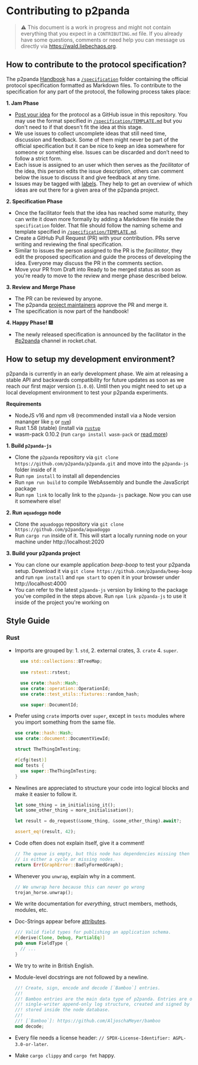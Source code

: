 # Contributing to p2panda

> ⚠️ This document is a work in progress and might not contain everything that you expect in a `CONTRIBUTING.md` file. If you already have some questions, comments or need help you can message us directly via https://wald.liebechaos.org.

## How to contribute to the protocol specification?

The p2panda [Handbook](https://github.com/p2panda/handbook) has a [`/specification`](/specification) folder containing the official protocol specification formatted as Markdown files. To contribute to the specification for any part of the protocol, the following process takes place:

**1. Jam Phase**

- [Post your idea](https://github.com/p2panda/handbook/issues/new) for the protocol as a GitHub issue in this repository. You may use the format specified in [`/specification/TEMPLATE.md`](/specification/TEMPLATE.md) but you don't need to if that doesn't fit the idea at this stage.
- We use issues to collect uncomplete ideas that still need time, discussion and feedback. Some of them might never be part of the official specification but it can be nice to keep an idea somewhere for someone or something else. Issues can be discarded and don’t need to follow a strict form.
- Each issue is assigned to an user which then serves as the _facilitator_ of the idea, this person edits the issue description, others can comment below the issue to discuss it and give feedback at any time.
- Issues may be tagged with [labels](https://github.com/p2panda/handbook/labels). They help to get an overview of which ideas are out there for a given area of the p2panda project.

**2. Specification Phase**

- Once the facilitator feels that the idea has reached some maturity, they can write it down more formally by adding a Markdown file inside the `specification` folder. That file should follow the naming scheme and template specified in [`/specification/TEMPLATE.md`](/specification/TEMPLATE.md).
- Create a GitHub Pull Request (PR) with your contribution. PRs serve writing and reviewing the final specification.
- Similar to issues the person assigned to the PR is the _facilitator_, they edit the proposed specification and guide the process of developing the idea. Everyone may discuss the PR in the comments section.
- Move your PR from Draft into Ready to be merged status as soon as you're ready to move to the review and merge phase described below.

**3. Review and Merge Phase**

- The PR can be reviewed by anyone.
- The p2panda [project maintainers](/CODEOWNERS) approve the PR and merge it.
- The specification is now part of the handbook!

**4. Happy Phase!** 🎆

- The newly released specification is announced by the facilitator in the [#p2panda](https://wald.liebechaos.org/channel/p2panda) channel in rocket.chat.

## How to setup my development environment?

p2panda is currently in an early development phase. We aim at releasing a stable API and backwards compatibility for future updates as soon as we reach our first major version (`1.0.0`). Until then you might need to set up a local development environment to test your p2panda experiments.

**Requirements**

* NodeJS v16 and npm v8 (recommended install via a Node version mananger like [`n`](https://github.com/tj/n) or [`nvm`](https://github.com/nvm-sh/nvm))
* Rust 1.58 (stable) (install via [`rustup`](https://www.rust-lang.org/tools/install)
* wasm-pack 0.10.2 (run `cargo install wasm-pack` or [read more](https://rustwasm.github.io/wasm-pack/installer/))

**1. Build `p2panda-js`**

- Clone the `p2panda` repository via `git clone https://github.com/p2panda/p2panda.git` and move into the `p2panda-js` folder inside of it
- Run `npm install` to install all dependencies
- Run `npm run build` to compile WebAssembly and bundle the JavaScript package
- Run `npm link` to locally link to the `p2panda-js` package. Now you can use it somewhere else!

**2. Run `aquadoggo` node**

- Clone the `aquadoggo` repository via `git clone https://github.com/p2panda/aquadoggo`
- Run `cargo run` inside of it. This will start a locally running node on your machine under http://localhost:2020

**3. Build your p2panda project**

- You can clone our example application *beep-boop* to test your p2panda setup. Download it via `git clone https://github.com/p2panda/beep-boop` and run `npm install` and `npm start` to open it in your browser under http://localhost:4000
- You can refer to the latest `p2panda-js` version by linking to the package you've compiled in the steps above. Run `npm link p2panda-js` to use it inside of the project you're working on

## Style Guide

### Rust

- Imports are grouped by: 1. `std`, 2. external crates, 3. `crate` 4. `super`.

  ```rust
    use std::collections::BTreeMap;
    
    use rstest::rstest;

    use crate::hash::Hash;
    use crate::operation::OperationId;
    use crate::test_utils::fixtures::random_hash;

    use super::DocumentId;
  ```
  
- Prefer using `crate` imports over `super`, except in `tests` modules where you import something from the same file.

  ```rust
  use crate::hash::Hash;
  use crate::document::DocumentViewId;
  
  struct TheThingImTesting;
  
  #[cfg(test)]
  mod tests {
    use super::TheThingImTesting;
  }
  ```
  
- Newlines are appreciated to structure your code into logical blocks and make it easier to follow it.

  ```rust
  let some_thing = im_initialising_it();
  let some_other_thing = more_initialisation();
  
  let result = do_request(&some_thing, &some_other_thing).await?;
  
  assert_eq!(result, 42);
  ```

- Code often does not explain itself, give it a comment!

  ```rust
  // The queue is empty, but this node has dependencies missing then there
  // is either a cycle or missing nodes.
  return Err(GraphError::BadlyFormedGraph);
  ```
  
- Whenever you `unwrap`, explain why in a comment.

  ```rust
  // We unwrap here because this can never go wrong
  trojan_horse.unwrap();
  ```
  
- We write documentation for _everything_, struct members, methods, modules, etc.

- Doc-Strings appear before [attributes](https://doc.rust-lang.org/reference/attributes.html).

  ```rust
  /// Valid field types for publishing an application schema.
  #[derive(Clone, Debug, PartialEq)]
  pub enum FieldType {
    // ...
  }
  ```

- We try to write in British English.

- Module-level docstrings are not followed by a newline.

  ```rust
  //! Create, sign, encode and decode [`Bamboo`] entries.
  //!
  //! Bamboo entries are the main data type of p2panda. Entries are organised in a distributed,
  //! single-writer append-only log structure, created and signed by holders of private keys and
  //! stored inside the node database.
  //!
  //! [`Bamboo`]: https://github.com/AljoschaMeyer/bamboo
  mod decode;
  ```
  
- Every file needs a license header: `// SPDX-License-Identifier: AGPL-3.0-or-later`.

- Make `cargo clippy` and `cargo fmt` happy.
